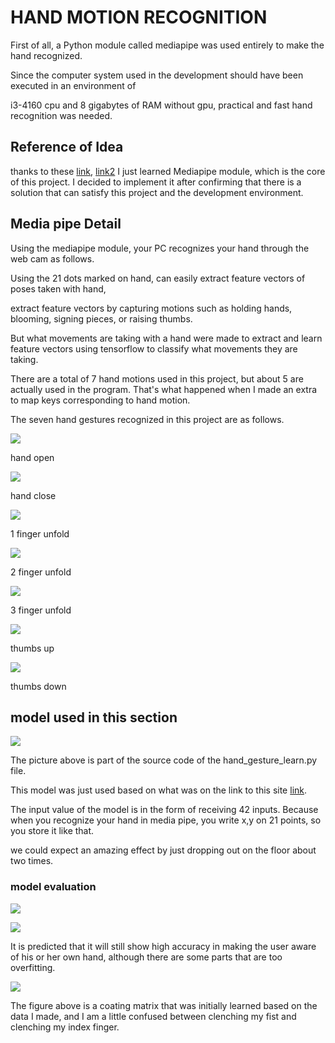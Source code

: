 # HAND MOTION RECOGNITION



First of all, a Python module called mediapipe was used entirely to make the hand recognized.



Since the computer system used in the development should have been executed in an environment of 

i3-4160 cpu and 8 gigabytes of RAM without gpu, practical and fast hand recognition was needed.



## Reference of Idea

thanks to these [link](https://gist.github.com/TheJLifeX/74958cc59db477a91837244ff598ef4a), [link2](https://google.github.io/mediapipe/solutions/hands.html) I just learned Mediapipe module, which is the core of this project.  I decided to implement it after confirming that there is a solution that can satisfy this project and the development environment.



## Media pipe Detail

Using the mediapipe module, your PC recognizes your hand through the web cam as follows.



[](https://github.com/loud11/oss2021_hand_as_device/blob/main/resource/hand/hand_onmarked.png)



Using the 21 dots marked on hand,  can easily extract feature vectors of poses taken with hand,

extract feature vectors by capturing motions such as holding hands, blooming, signing pieces, or raising thumbs.



But what movements are taking with a hand were made to extract and learn feature vectors using tensorflow to classify what movements they are taking.



There are a total of 7 hand motions used in this project, but about 5 are actually used in the program.
That's what happened when I made an extra to map keys corresponding to hand motion.



The seven hand gestures recognized in this project are as follows.

![](https://github.com/loud11/oss2021_hand_as_device/blob/main/resource/hand/handopen.png)

hand open

![](https://github.com/loud11/oss2021_hand_as_device/blob/main/resource/hand/close.png)

hand close

![](https://github.com/loud11/oss2021_hand_as_device/blob/main/resource/hand/1finger.png)

1 finger unfold

![](https://github.com/loud11/oss2021_hand_as_device/blob/main/resource/hand/2finger.png)

2 finger unfold

![](https://github.com/loud11/oss2021_hand_as_device/blob/main/resource/hand/3finger.png)

3 finger unfold

![](https://github.com/loud11/oss2021_hand_as_device/blob/main/resource/hand/thumbsup.png)

thumbs up

![](https://github.com/loud11/oss2021_hand_as_device/blob/main/resource/hand/thumbsdown.png)

thumbs down



## model used in this section



![](https://github.com/loud11/oss2021_hand_as_device/blob/main/resource/hand/model.png)

The picture above is part of the source code of the hand_gesture_learn.py file.



This model was just used based on what was on the link to this site [link](https://optisol.com.au/insight/alphabet-hand-gestures-recognition-using-mediapipe/).



The input value of the model is in the form of receiving 42 inputs. Because when you recognize your hand in media pipe, you write x,y on 21 points, so you store it like that.



we could expect an amazing effect by just dropping out on the floor about two times.



### model evaluation



![](https://github.com/loud11/oss2021_hand_as_device/blob/main/resource/hand/hand_model_loc.png)



![](https://github.com/loud11/oss2021_hand_as_device/blob/main/resource/hand/hand_model_loc_loss.png)



It is predicted that it will still show high accuracy in making the user aware of his or her own hand, although there are some parts that are too overfitting.



![](https://github.com/loud11/oss2021_hand_as_device/blob/main/resource/hand/final.png)



The figure above is a coating matrix that was initially learned based on the data I made, and I am a little confused between clenching my fist and clenching my index finger.